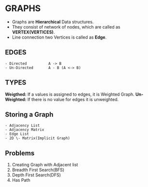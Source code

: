 # GRAPHS

- Graphs are **Hierarchical** Data structures.
- They consist of network of nodes, which are called as **VERTEX(VERTICES)**.
- Line connection two Vertices is called as **Edge**.

## EDGES

    - Directed          A -> B
    - Un-Directed       A - B (A <-> B)

## TYPES

**Weigthed:** If a values is assigned to edges, it is Weighted Graph.
**Un-Weighted:** If there is no value for edges it is unweighted.

## Storing a Graph

    - Adjacency List
    - Adjacency Matrix
    - Edge List
    - 2D \- Matrix(Implicit Graph)


## Problems

1. Creating Graph with Adjacent list
2. Breadth First Search(BFS)
3. Depth First Search(DFS)
4. Has Path    